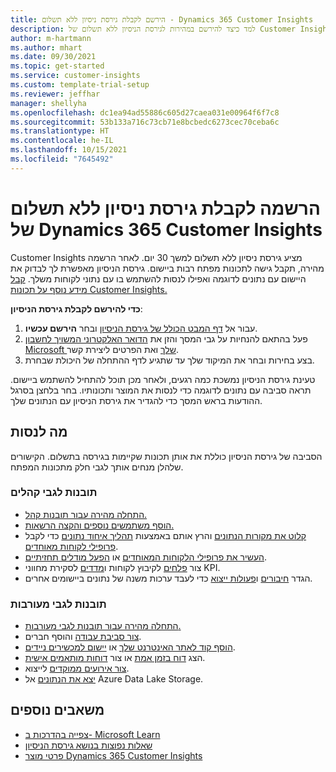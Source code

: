 ```yaml
---
title: הירשם לקבלת גירסת ניסיון ללא תשלום - Dynamics 365 Customer Insights
description: למד כיצד להירשם במהירות לגירסת הניסיון ללא תשלום של Customer Insights וכיצד להתחיל בעבודה איתה. חקור את היישום ומצא משאבי למידה נוספים.
author: m-hartmann
ms.author: mhart
ms.date: 09/30/2021
ms.topic: get-started
ms.service: customer-insights
ms.custom: template-trial-setup
ms.reviewer: jeffhar
manager: shellyha
ms.openlocfilehash: dc1ea94ad55886c605d27caea031e00964f6f7c8
ms.sourcegitcommit: 53b133a716c73cb71e8bcbedc6273cec70ceba6c
ms.translationtype: HT
ms.contentlocale: he-IL
ms.lasthandoff: 10/15/2021
ms.locfileid: "7645492"
---
```

# <a name="sign-up-for-a-free-dynamics-365-customer-insights-trial"></a>הרשמה לקבלת גירסת ניסיון ללא תשלום של Dynamics 365 Customer Insights

Customer Insights מציע גירסת ניסיון ללא תשלום למשך 30 יום. לאחר הרשמה מהירה, תקבל גישה לתכונות מפתח רבות ביישום. גירסת הניסיון מאפשרת לך לבדוק את היישום עם נתונים לדוגמה ואפילו לנסות להשתמש בו עם נתוני לקוחות משלך. [קבל מידע נוסף על תכונות Customer Insights.](overview.md)

**כדי להירשם לקבלת גירסת הניסיון**:

1. עבור אל [דף המבט הכולל של גירסת הניסיון](https://dynamics.microsoft.com/get-started/?appname=customerinsights) ובחר **‏‫הירשם עכשיו‬**.
1. פעל בהתאם להנחיות על גבי המסך והזן את [הדואר האלקטרוני המשויך לחשבון Microsoft שלך](https://support.microsoft.com/windows/what-is-a-microsoft-account-4a7c48e9-ff5a-e9c6-5a5c-1a57d66c3bfa) ואת הפרטים ליצירת קשר.
1. בצע בחירות ובחר את המיקוד שלך עד שתגיע לדף ההתחלה של היכולת שבחרת.

טעינת גירסת הניסיון נמשכת כמה רגעים, ולאחר מכן תוכל להתחיל להשתמש ביישום. תראה סביבה עם נתונים לדוגמה כדי לנסות את המוצר ותכונותיו. בחר בלחצן בסרגל ההודעות בראש המסך כדי להגדיר את גירסת הניסיון עם הנתונים שלך.

## <a name="what-to-try"></a>מה לנסות

הסביבה של גירסת הניסיון כוללת את אותן תכונות שקיימות בגירסה בתשלום. הקישורים שלהלן מנחים אותך לגבי חלק מתכונות המפתח.

### <a name="audience-insights"></a>תובנות לגבי קהלים

- [התחלה מהירה עבור תובנות קהל.](audience-insights/get-started.md)
- [הוסף משתמשים נוספים והקצה הרשאות.](audience-insights/permissions.md)
- [קלוט את מקורות הנתונים](audience-insights/data-sources.md) והרץ אותם באמצעות [תהליך איחוד נתונים](audience-insights/data-unification.md) כדי לקבל [פרופילי לקוחות מאוחדים](audience-insights/customer-profiles.md).
- [העשיר את פרופילי הלקוחות המאוחדים](audience-insights/enrichment-hub.md) או [הפעל מודלים תחזיתיים](audience-insights/predictions-overview.md).
- צור [פלחים](audience-insights/segments.md) לקיבוץ לקוחות ו[מדדים](audience-insights/measures.md) לסקירת מחווני KPI.
- הגדר [חיבורים](audience-insights/connections.md) ו[פעולות ייצוא](audience-insights/export-destinations.md) כדי לעבד ערכות משנה של נתונים ביישומים אחרים.

### <a name="engagement-insights"></a>תובנות לגבי מעורבות

- [התחלה מהירה עבור תובנות לגבי מעורבות.](engagement-insights/get-started.md)
- [צור סביבת עבודה](engagement-insights/create-workspace.md) והוסף חברים.
- [הוסף קוד לאתר האינטרנט שלך](engagement-insights/instrument-website.md) או [יישום למכשירים ניידים](engagement-insights/developer-resources.md#capture-events-from-mobile-apps).
- הצג [דוח בזמן אמת](engagement-insights/view-reports.md) או צור [דוחות מותאמים אישית](engagement-insights/custom-reports.md).
- [צור אירועים ממוקדים](engagement-insights/refined-events.md) לייצוא.
- [יצא את הנתונים](engagement-insights/export-events.md) אל Azure Data Lake Storage.

## <a name="additional-resources"></a>משאבים נוספים

- [צפייה בהדרכות ב- Microsoft Learn](/learn/browse/?filter-products=dynamics-dynamics-cust-insights)
- [שאלות נפוצות בנושא גירסת הניסיון](trial-faq.md)
- [פרטי מוצר Dynamics 365 Customer Insights](https://dynamics.microsoft.com/ai/customer-insights/)
